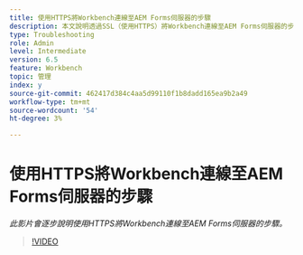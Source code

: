 ```yaml
---
title: 使用HTTPS將Workbench連線至AEM Forms伺服器的步驟
description: 本文說明透過SSL（使用HTTPS）將Workbench連線至AEM Forms伺服器的步驟
type: Troubleshooting
role: Admin
level: Intermediate
version: 6.5
feature: Workbench
topic: 管理
index: y
source-git-commit: 462417d384c4aa5d99110f1b8dadd165ea9b2a49
workflow-type: tm+mt
source-wordcount: '54'
ht-degree: 3%

---
```



# 使用HTTPS將Workbench連線至AEM Forms伺服器的步驟

*此影片會逐步說明使用HTTPS將Workbench連線至AEM Forms伺服器的步驟。*

>[!VIDEO](https://video.tv.adobe.com/v/335482?quality=9&learn=on)
